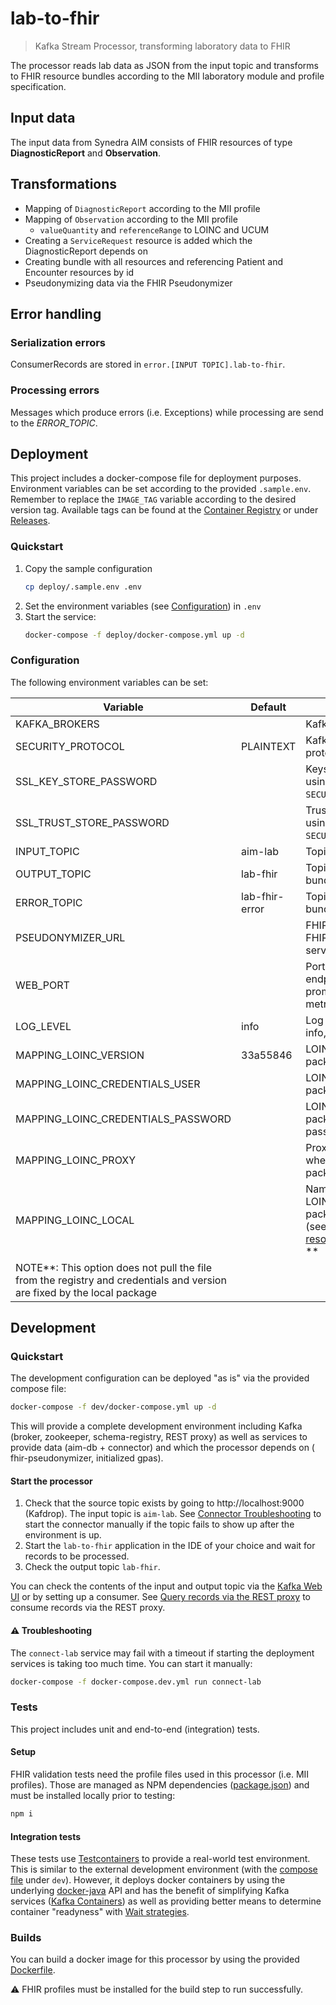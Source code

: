 # lab-to-fhir

> Kafka Stream Processor, transforming laboratory data to FHIR

The processor reads lab data as JSON from the input topic and transforms to FHIR resource bundles according to the MII
laboratory module and profile specification.

## Input data

The input data from Synedra AIM consists of FHIR resources of type **DiagnosticReport** and
**Observation**.

## Transformations

- Mapping of `DiagnosticReport` according to the MII profile
- Mapping of `Observation` according to the MII profile
    - `valueQuantity` and `referenceRange` to LOINC and UCUM
- Creating a `ServiceRequest` resource is added which the DiagnosticReport depends on
- Creating bundle with all resources and referencing Patient and Encounter resources by id
- Pseudonymizing data via the FHIR Pseudonymizer

## Error handling

### Serialization errors

ConsumerRecords are stored in `error.[INPUT TOPIC].lab-to-fhir`.

### Processing errors

Messages which produce errors (i.e. Exceptions) while processing are send to the _ERROR_TOPIC_.

## Deployment

This project includes a docker-compose file for deployment purposes. Environment variables can be set according to the
provided `.sample.env`. Remember to replace the `IMAGE_TAG` variable according to the desired version tag. Available
tags can be found at the [Container Registry](container_registry/) or under [Releases](-/releases/).

### Quickstart

1. Copy the sample configuration
    ```sh
    cp deploy/.sample.env .env
    ```
2. Set the environment variables (see [Configuration](#deploy_config)) in `.env`
3. Start the service:
    ```sh
    docker-compose -f deploy/docker-compose.yml up -d
    ```

### <a name="deploy_config"></a> Configuration

The following environment variables can be set:

| Variable  | Default  | Description  |
|---|---|---|
| KAFKA_BROKERS |  | Kafka broker hosts |
| SECURITY_PROTOCOL | PLAINTEXT | Kafka communication protocol |
| SSL_KEY_STORE_PASSWORD | | Keystore password (if using `SECURITY_PROTOCOL=SSL`) |
| SSL_TRUST_STORE_PASSWORD | | Truststore password (if using `SECURITY_PROTOCOL=SSL`) |
| INPUT_TOPIC | aim-lab | Topic to read from |
| OUTPUT_TOPIC | lab-fhir | Topic to store result bundles |
| ERROR_TOPIC | lab-fhir-error | Topic to store result bundles |
| PSEUDONYMIZER_URL | | FHIR endpoint of the FHIR pseudonymizer service  |
| WEB_PORT |  | Port to map the web endpoints (health, prometheus, info, metric) |
| LOG_LEVEL | info | Log level (error, warn, info, debug) |
| MAPPING_LOINC_VERSION | 33a55846 | LOINC mapping package version |
| MAPPING_LOINC_CREDENTIALS_USER | | LOINC mapping package registry user |
| MAPPING_LOINC_CREDENTIALS_PASSWORD | | LOINC mapping package registry password |
| MAPPING_LOINC_PROXY | | Proxy server to use when pulling the package |
| MAPPING_LOINC_LOCAL | |Name of the local LOINC mapping package file to use (see [application resources](src/main/resources)) <br /> **
NOTE**: This option does not pull the file from the registry and credentials and version are fixed by the local package |

## Development

### Quickstart

The development configuration can be deployed "as is" via the provided compose file:

```sh
docker-compose -f dev/docker-compose.yml up -d
```

This will provide a complete development environment including Kafka (broker, zookeeper, schema-registry, REST proxy)
as well as services to provide data (aim-db + connector) and which the processor depends on (
fhir-pseudonymizer, initialized gpas).

#### Start the processor

1. Check that the source topic exists by going to http://localhost:9000 (Kafdrop). The input topic is `aim-lab`.
   See [Connector Troubleshooting](#connector) to start the connector manually if the topic fails to show up after the
   environment is up.
2. Start the `lab-to-fhir` application in the IDE of your choice and wait for records to be processed.
3. Check the output topic `lab-fhir`.

You can check the contents of the input and output topic via the [Kafka Web UI](http://localhost:9000/) or by setting up
a consumer. See [Query records via the REST proxy](#query-records) to consume records via the REST proxy.

#### ⚠ Troubleshooting

The `connect-lab` service may fail with a timeout if starting the deployment services is taking too much time. You can
start it manually:

```sh
docker-compose -f docker-compose.dev.yml run connect-lab
```

### Tests

This project includes unit and end-to-end (integration) tests.

#### Setup

FHIR validation tests need the profile files used in this processor (i.e. MII profiles). Those are managed as NPM
dependencies ([package.json](package.json)) and must be installed locally prior to testing:

```sh
npm i
```

#### Integration tests

These tests use [Testcontainers](https://www.testcontainers.org) to provide a real-world test environment. This is
similar to the external development environment (with the
[compose file](dev/docker-compose.yml) under `dev`). However, it deploys docker containers by using the
underlying [docker-java](https://github.com/docker-java/docker-java) API and has the benefit of simplifying Kafka
services ([Kafka Containers](https://www.testcontainers.org/modules/kafka/)) as well as providing better means to
determine container "readyness" with
[Wait strategies](https://www.testcontainers.org/features/startup_and_waits/).

### Builds

You can build a docker image for this processor by using the provided [Dockerfile](Dockerfile).

⚠ FHIR profiles must be installed for the build step to run successfully. 
